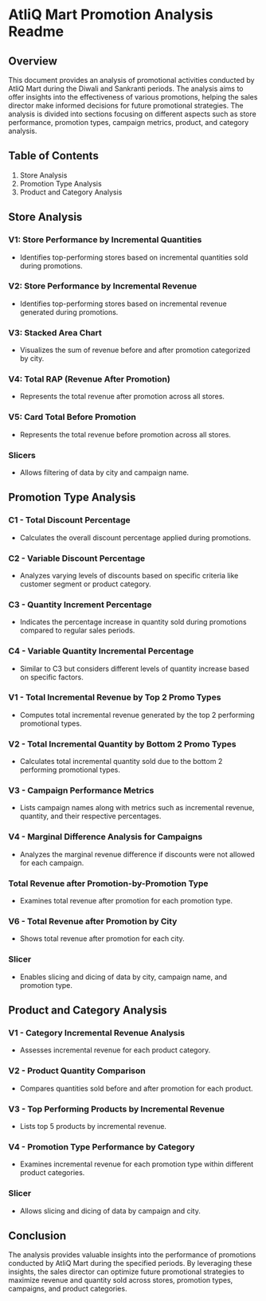 # AtliQ Mart Promotion Analysis Readme

## Overview
This document provides an analysis of promotional activities conducted by AtliQ 
Mart during the Diwali and Sankranti periods. The analysis aims to offer
insights into the effectiveness of various promotions, helping the sales director
make informed decisions for future promotional strategies. The analysis is divided
into sections focusing on different aspects such as store performance, 
promotion types, campaign metrics, product, and category analysis.

## Table of Contents
1. Store Analysis
2. Promotion Type Analysis
3. Product and Category Analysis

## Store Analysis
### V1: Store Performance by Incremental Quantities
- Identifies top-performing stores based on incremental quantities sold during promotions.

### V2: Store Performance by Incremental Revenue
- Identifies top-performing stores based on incremental revenue generated during promotions.

### V3: Stacked Area Chart
- Visualizes the sum of revenue before and after promotion categorized by city.

### V4: Total RAP (Revenue After Promotion)
- Represents the total revenue after promotion across all stores.

### V5: Card Total Before Promotion
- Represents the total revenue before promotion across all stores.

### Slicers
- Allows filtering of data by city and campaign name.

## Promotion Type Analysis
### C1 - Total Discount Percentage
- Calculates the overall discount percentage applied during promotions.

### C2 - Variable Discount Percentage
- Analyzes varying levels of discounts based on specific criteria like customer segment or product category.

### C3 - Quantity Increment Percentage
- Indicates the percentage increase in quantity sold during promotions compared to regular sales periods.

### C4 - Variable Quantity Incremental Percentage
- Similar to C3 but considers different levels of quantity increase based on specific factors.

### V1 - Total Incremental Revenue by Top 2 Promo Types
- Computes total incremental revenue generated by the top 2 performing promotional types.

### V2 - Total Incremental Quantity by Bottom 2 Promo Types
- Calculates total incremental quantity sold due to the bottom 2 performing promotional types.

### V3 - Campaign Performance Metrics
- Lists campaign names along with metrics such as incremental revenue, quantity, and their respective percentages.

### V4 - Marginal Difference Analysis for Campaigns
- Analyzes the marginal revenue difference if discounts were not allowed for each campaign.

### **Total Revenue after Promotion-by-Promotion Type**
- Examines total revenue after promotion for each promotion type.

### V6 - Total Revenue after Promotion by City
- Shows total revenue after promotion for each city.

### Slicer
- Enables slicing and dicing of data by city, campaign name, and promotion type.

## Product and Category Analysis
### V1 - Category Incremental Revenue Analysis
- Assesses incremental revenue for each product category.

### V2 - Product Quantity Comparison
- Compares quantities sold before and after promotion for each product.

### V3 - Top Performing Products by Incremental Revenue
- Lists top 5 products by incremental revenue.

### V4 - Promotion Type Performance by Category
- Examines incremental revenue for each promotion type within different product categories.

### Slicer
- Allows slicing and dicing of data by campaign and city.

## Conclusion
The analysis provides valuable insights into the performance 
of promotions conducted by AtliQ Mart during the specified periods.
By leveraging these insights, the sales director can optimize future
promotional strategies to maximize revenue and quantity sold across 
stores, promotion types, campaigns, and product categories.
